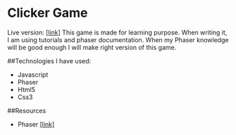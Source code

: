 # Clicker Game

Live version: [[link]](http://www.kamiljarzab.pl/Projekty/Clicker-Game/)
This game is made for learning purpose. When writing it, I am using tutorials and phaser documentation. 
When my Phaser knowledge will be good enough I will make right version of this game.

##Technologies I have used:
* Javascript
* Phaser
* Html5
* Css3

##Resources
* Phaser [[link]](http://phaser.io/)